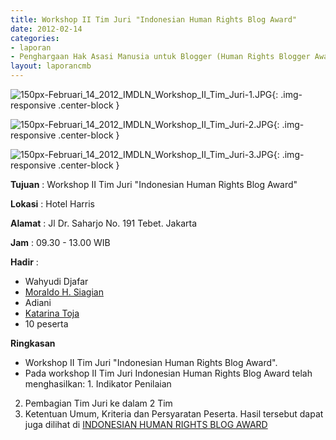 ```yaml
---
title: Workshop II Tim Juri "Indonesian Human Rights Blog Award"
date: 2012-02-14
categories:
- laporan
- Penghargaan Hak Asasi Manusia untuk Blogger (Human Rights Blogger Award)
layout: laporancmb
---
```



![150px-Februari_14_2012_IMDLN_Workshop_II_Tim_Juri-1.JPG](/uploads/150px-Februari_14_2012_IMDLN_Workshop_II_Tim_Juri-1.JPG){: .img-responsive .center-block }

![150px-Februari_14_2012_IMDLN_Workshop_II_Tim_Juri-2.JPG](/uploads/150px-Februari_14_2012_IMDLN_Workshop_II_Tim_Juri-2.JPG){: .img-responsive .center-block }

![150px-Februari_14_2012_IMDLN_Workshop_II_Tim_Juri-3.JPG](/uploads/150px-Februari_14_2012_IMDLN_Workshop_II_Tim_Juri-3.JPG){: .img-responsive .center-block }


**Tujuan** : Workshop II Tim Juri "Indonesian Human Rights Blog Award"

**Lokasi** : Hotel Harris 

**Alamat** : Jl Dr. Saharjo No. 191 Tebet. Jakarta 

**Jam** : 09.30 - 13.00 WIB 

**Hadir** :
* Wahyudi Djafar
* [Moraldo H. Siagian](http://wiki.ciptamedia.org/wiki/Moraldo_H._Siagian)
* Adiani
* [Katarina Toja](http://wiki.ciptamedia.org/wiki/Katarina_Toja)
* 10 peserta 

**Ringkasan** 
* Workshop II Tim Juri "Indonesian Human Rights Blog Award". 
* Pada workshop II Tim Juri Indonesian Human Rights Blog Award telah menghasilkan: 1. Indikator Penilaian 
 2. Pembagian Tim Juri ke dalam 2 Tim
 3. Ketentuan Umum, Kriteria dan Persyaratan Peserta.
 Hasil tersebut dapat juga dilihat di [INDONESIAN HUMAN RIGHTS BLOG AWARD](http://www.hamblogger.org/peraturan-dan-ketentuan/)
